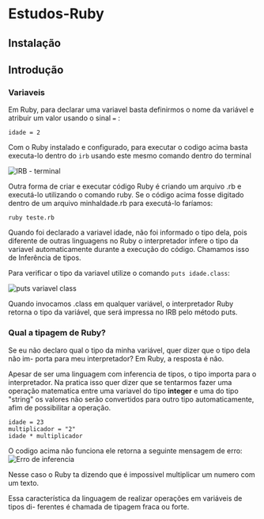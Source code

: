 # Estudos-Ruby

## Instalação

## Introdução

### Variaveis

  Em Ruby, para declarar uma variavel basta definirmos
o nome da variável e atribuir um valor usando o sinal ``` = ``` :

``` idade = 2 ```

  Com o Ruby instalado e configurado, para executar o codigo acima basta executa-lo dentro do ```irb``` usando este mesmo comando dentro do terminal

![IRB - terminal](https://user-images.githubusercontent.com/70235882/230254732-cda6360b-b508-4110-8a22-c8596ff95b42.png)


  Outra forma de criar e executar código Ruby é criando um arquivo .rb e
executá-lo utilizando o comando ruby. Se o código acima fosse digitado dentro
de um arquivo minhaIdade.rb para executá-lo faríamos:

```ruby teste.rb```

  Quando foi declarado a variavel idade, não foi informado o tipo dela, pois diferente de outras linguagens no Ruby o interpretador infere o tipo da variavel automaticamente durante a execução do código. Chamamos isso de Inferência de tipos.

Para verificar o tipo da variavel utilize o comando ```puts idade.class```:

![puts variavel class](https://user-images.githubusercontent.com/70235882/230254394-87ea3745-079e-4af2-bcf6-f9ee450cffcd.png)

  Quando invocamos .class em qualquer variável, o interpretador Ruby retorna
o tipo da variável, que será impressa no IRB pelo método puts.


### Qual a tipagem de Ruby?

  Se eu não declaro qual o tipo da minha variável, quer dizer que o tipo dela não im-
porta para meu interpretador?
  Em Ruby, a resposta é não.
  
  Apesar de ser uma linguagem com inferencia de tipos, o tipo importa para o interpretador. Na pratica isso quer dizer que se tentarmos fazer uma operação matematica entre uma variavel do tipo **integer** e uma do tipo "string" os valores não serão convertidos para outro tipo automaticamente, afim de possibilitar a operação.

```
idade = 23
multiplicador = "2"
idade * multiplicador
```

  O codigo acima não funciona ele retorna a seguinte mensagem de erro:
![Erro de inferencia](https://user-images.githubusercontent.com/70235882/230523285-1961ec9a-5242-47fb-95c1-a7ffdeef2650.png)
  
  Nesse caso o Ruby ta dizendo que é impossivel multiplicar um numero com um texto.
  
  Essa característica da linguagem de realizar operações em variáveis de tipos di-
ferentes é chamada de tipagem fraca ou forte.
